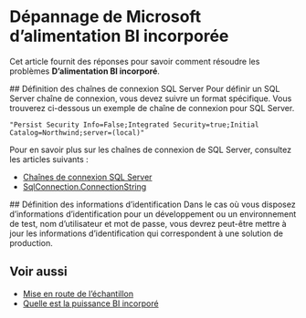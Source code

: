 <properties
   pageTitle="Dépannage de Microsoft d’alimentation BI incorporée"
   description="Dépannage de Microsoft d’alimentation BI incorporée"
   services="power-bi-embedded"
   documentationCenter=""
   authors="guyinacube"
   manager="erikre"
   editor=""
   tags=""/>
<tags
   ms.service="power-bi-embedded"
   ms.devlang="NA"
   ms.topic="article"
   ms.tgt_pltfrm="NA"
   ms.workload="powerbi"
   ms.date="10/04/2016"
   ms.author="asaxton"/>

# <a name="microsoft-power-bi-embedded-preview-troubleshooting"></a>Dépannage de Microsoft d’alimentation BI incorporée
Cet article fournit des réponses pour savoir comment résoudre les problèmes **D’alimentation BI incorporé**.

<a name="connection-string"/>
## <a name="setting-sql-server-connection-strings"></a>Définition des chaînes de connexion SQL Server
Pour définir un SQL Server chaîne de connexion, vous devez suivre un format spécifique. Vous trouverez ci-dessous un exemple de chaîne de connexion pour SQL Server.

```
"Persist Security Info=False;Integrated Security=true;Initial Catalog=Northwind;server=(local)"
```

Pour en savoir plus sur les chaînes de connexion de SQL Server, consultez les articles suivants :

-   [Chaînes de connexion SQL Server](https://msdn.microsoft.com/library/jj653752.aspx)
-   [SqlConnection.ConnectionString](https://msdn.microsoft.com/library/system.data.sqlclient.sqlconnection.connectionstring.aspx)

<a name="credentials"/>
## <a name="setting-credentials"></a>Définition des informations d’identification
Dans le cas où vous disposez d’informations d’identification pour un développement ou un environnement de test, nom d’utilisateur et mot de passe, vous devrez peut-être mettre à jour les informations d’identification qui correspondent à une solution de production.

## <a name="see-also"></a>Voir aussi
- [Mise en route de l’échantillon](power-bi-embedded-get-started-sample.md)
- [Quelle est la puissance BI incorporé](power-bi-embedded-what-is-power-bi-embedded.md)
